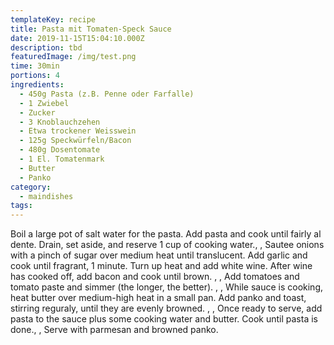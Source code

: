 ```yaml
---
templateKey: recipe
title: Pasta mit Tomaten-Speck Sauce
date: 2019-11-15T15:04:10.000Z
description: tbd
featuredImage: /img/test.png
time: 30min
portions: 4
ingredients:
  - 450g Pasta (z.B. Penne oder Farfalle)
  - 1 Zwiebel
  - Zucker
  - 3 Knoblauchzehen
  - Etwa trockener Weisswein
  - 125g Speckwürfeln/Bacon
  - 480g Dosentomate
  - 1 El. Tomatenmark
  - Butter
  - Panko
category:
  - maindishes
tags:
---
```


Boil a large pot of salt water for the pasta. Add pasta and cook until fairly al dente. Drain, set aside, and reserve 1 cup of cooking water., , Sautee onions with a pinch of sugar over medium heat until translucent. Add garlic and cook until fragrant, 1 minute. Turn up heat and add white wine. After wine has cooked off, add bacon and cook until brown. , , Add tomatoes and tomato paste and simmer (the longer, the better). , , While sauce is cooking, heat butter over medium-high heat in a small pan. Add panko and toast, stirring reguraly, until they are evenly browned. , , Once ready to serve, add pasta to the sauce plus some cooking water and butter. Cook until pasta is done., , Serve with parmesan and browned panko.
